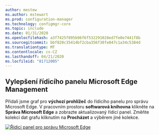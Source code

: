 ```yaml
---
author: mestew
ms.author: mstewart
ms.prod: configuration-manager
ms.technology: configmgr-core
ms.topic: include
ms.date: 01/31/2020
ms.openlocfilehash: a3f7425f895b96f6f532291028ed7fe0e7441f8b
ms.sourcegitcommit: bbf820c35414bf2cba356f30fe047c1a34c5384d
ms.translationtype: MT
ms.contentlocale: cs-CZ
ms.lasthandoff: 04/21/2020
ms.locfileid: "81712005"
---
```

## <a name="improvements-to-microsoft-edge-management-dashboard"></a><a name="bkmk_edge"></a>Vylepšení řídicího panelu Microsoft Edge Management
<!--3871913-->
Přidali jsme graf pro **výchozí prohlížeč** do řídicího panelu pro správu Microsoft Edge. V pracovním prostoru **softwarová knihovna** klikněte na **Správa Microsoft Edge** a zobrazte aktualizovaný řídicí panel. Změňte kolekci dat grafu kliknutím na **Procházet** a výběrem jiné kolekce.


[![Řídicí panel pro správu Microsoft Edge](../../media/3871913-updated-edge-dashboard.png)](../../media/3871913-updated-edge-dashboard.png#lightbox)

